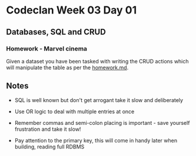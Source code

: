 # Codeclan Week 03 Day 01

## Databases, SQL and CRUD

### Homework - Marvel cinema


Given a dataset you have been tasked with writing the CRUD
actions which will manipulate the table as per the [homework.md](homework.md).

## Notes

* SQL is well known but don't get arrogant take it slow and deliberately

* Use OR logic to deal with multiple entries at once

* Remember commas and semi-colon placing is important - save yourself frustration and take it slow!

* Pay attention to the primary key, this will come in handy later when building, reading full RDBMS
